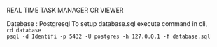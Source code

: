 REAL TIME TASK MANAGER OR VIEWER

Datebase : Postgresql
To setup database.sql execute command in cli,   
`cd database`   
`psql -d Identifi -p 5432 -U postgres -h 127.0.0.1 -f database.sql`   
